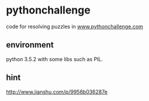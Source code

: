 # pythonchallenge
code for resolving puzzles in www.pythonchallenge.com 

## environment
python 3.5.2 with some libs such as PIL.

## hint
http://www.jianshu.com/p/9956b036287e
